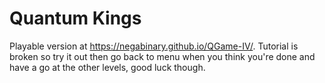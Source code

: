 # Quantum Kings

Playable version at https://negabinary.github.io/QGame-IV/. Tutorial is broken so try it out then go back to menu when you think you're done and have a go at the other levels, good luck though.
